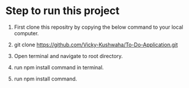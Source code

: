# Step to run this project

1) First clone this repositry by copying the below command to your local computer.

2) git clone https://github.com/Vicky-Kushwaha/To-Do-Application.git

3) Open terminal and navigate to root directory.

4) run npm install command in terminal.

5) run npm install command.
